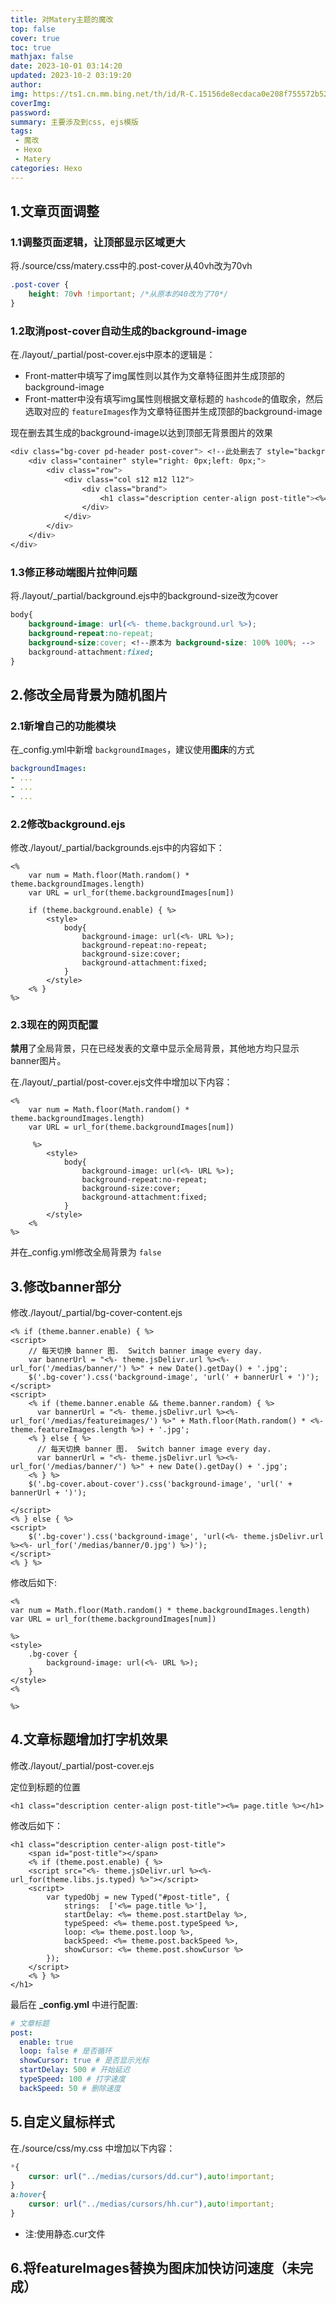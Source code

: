 ```yaml
---
title: 对Matery主题的魔改
top: false
cover: true
toc: true
mathjax: false
date: 2023-10-01 03:14:20
updated: 2023-10-2 03:19:20
author:
img: https://ts1.cn.mm.bing.net/th/id/R-C.15156de8ecdaca0e208f755572b5217b?rik=SCL92Je0wYHVXg&riu=http%3a%2f%2fheibanbai.com.cn%2fimg%2fhexo.png&ehk=VywdH%2f1oS1u8iXWWEm11T%2bm0ntJ9pczrqS%2bktzxU3Mo%3d&risl=&pid=ImgRaw&r=0
coverImg:
password:
summary: 主要涉及到css, ejs模版
tags:
 - 魔改
 - Hexo
 - Matery 
categories: Hexo
---
```

## 1.文章页面调整

### 1.1调整页面逻辑，让顶部显示区域更大

将./source/css/matery.css中的.post-cover从40vh改为70vh

```css
.post-cover {
    height: 70vh !important; /*从原本的40改为了70*/
}
```

### 1.2取消post-cover自动生成的background-image

在./layout/_partial/post-cover.ejs中原本的逻辑是：

- Front-matter中填写了img属性则以其作为文章特征图并生成顶部的background-image
- Front-matter中没有填写img属性则根据文章标题的 `hashcode`的值取余，然后选取对应的 `featureImages`作为文章特征图并生成顶部的background-image

现在删去其生成的background-image以达到顶部无背景图片的效果

```css
<div class="bg-cover pd-header post-cover"> <!--此处删去了 style="background-image: url('<%- featureimg %>')" -->
    <div class="container" style="right: 0px;left: 0px;">
        <div class="row">
            <div class="col s12 m12 l12">
                <div class="brand">
                    <h1 class="description center-align post-title"><%= page.title %></h1>
                </div>
            </div>
        </div>
    </div>
</div>
```

### 1.3修正移动端图片拉伸问题

将./layout/_partial/background.ejs中的background-size改为cover

```css
body{
    background-image: url(<%- theme.background.url %>);
    background-repeat:no-repeat;
    background-size:cover; <!--原本为 background-size: 100% 100%; -->
    background-attachment:fixed;
}
```

## 2.修改全局背景为随机图片

### 2.1新增自己的功能模块

在_config.yml中新增 `backgroundImages`，建议使用**图床**的方式

```yml
backgroundImages:
- ...
- ...
- ...
```

### 2.2修改background.ejs

修改./layout/_partial/backgrounds.ejs中的内容如下：

```ejs
<% 
    var num = Math.floor(Math.random() * theme.backgroundImages.length)
    var URL = url_for(theme.backgroundImages[num])

    if (theme.background.enable) { %>
        <style>
            body{
                background-image: url(<%- URL %>);
                background-repeat:no-repeat;
                background-size:cover;
                background-attachment:fixed;
            }
        </style>
    <% } 
%>
```

### 2.3现在的网页配置

**禁用**了全局背景，只在已经发表的文章中显示全局背景，其他地方均只显示banner图片。

在./layout/_partial/post-cover.ejs文件中增加以下内容：

```ejs
<% 
    var num = Math.floor(Math.random() * theme.backgroundImages.length)
    var URL = url_for(theme.backgroundImages[num])

     %>
        <style>
            body{
                background-image: url(<%- URL %>);
                background-repeat:no-repeat;
                background-size:cover;
                background-attachment:fixed;
            }
        </style>
    <% 
%>
```

并在_config.yml修改全局背景为 `false`

## 3.修改banner部分

修改./layout/_partial/bg-cover-content.ejs

```ejs
<% if (theme.banner.enable) { %>
<script>
    // 每天切换 banner 图.  Switch banner image every day.
    var bannerUrl = "<%- theme.jsDelivr.url %><%- url_for('/medias/banner/') %>" + new Date().getDay() + '.jpg';
    $('.bg-cover').css('background-image', 'url(' + bannerUrl + ')');
</script>
<script>
    <% if (theme.banner.enable && theme.banner.random) { %>
      var bannerUrl = "<%- theme.jsDelivr.url %><%- url_for('/medias/featureimages/') %>" + Math.floor(Math.random() * <%- theme.featureImages.length %>) + '.jpg';
    <% } else { %>
      // 每天切换 banner 图.  Switch banner image every day.
      var bannerUrl = "<%- theme.jsDelivr.url %><%- url_for('/medias/banner/') %>" + new Date().getDay() + '.jpg';
    <% } %>
    $('.bg-cover.about-cover').css('background-image', 'url(' + bannerUrl + ')');

</script>
<% } else { %>
<script>
    $('.bg-cover').css('background-image', 'url(<%- theme.jsDelivr.url %><%- url_for('/medias/banner/0.jpg') %>)');
</script>
<% } %>
```

修改后如下:

```ejs
<% 
var num = Math.floor(Math.random() * theme.backgroundImages.length)
var URL = url_for(theme.backgroundImages[num])

%>
<style>
    .bg-cover {
        background-image: url(<%- URL %>);
    }
</style>
<%

%>
```

## 4.文章标题增加打字机效果

修改./layout/_partial/post-cover.ejs

定位到标题的位置

```ejs
<h1 class="description center-align post-title"><%= page.title %></h1>
```

修改后如下：

```ejs
<h1 class="description center-align post-title">
    <span id="post-title"></span>
    <% if (theme.post.enable) { %>
    <script src="<%- theme.jsDelivr.url %><%- url_for(theme.libs.js.typed) %>"></script>
    <script>
        var typedObj = new Typed("#post-title", {
            strings:  ['<%= page.title %>'],
            startDelay: <%= theme.post.startDelay %>,
            typeSpeed: <%= theme.post.typeSpeed %>,
            loop: <%= theme.post.loop %>,
            backSpeed: <%= theme.post.backSpeed %>,
            showCursor: <%= theme.post.showCursor %>
        });
    </script>
    <% } %>
</h1>
```

最后在 **_config.yml** 中进行配置:

```yaml
# 文章标题
post:
  enable: true
  loop: false # 是否循环
  showCursor: true # 是否显示光标
  startDelay: 500 # 开始延迟
  typeSpeed: 100 # 打字速度
  backSpeed: 50 # 删除速度
```
## 5.自定义鼠标样式
在./source/css/my.css 中增加以下内容：
```css
*{
    cursor: url("../medias/cursors/dd.cur"),auto!important;
}
a:hover{
    cursor: url("../medias/cursors/hh.cur"),auto!important;
}
```

- 注:使用静态.cur文件

## 6.将featureImages替换为图床加快访问速度（未完成）
